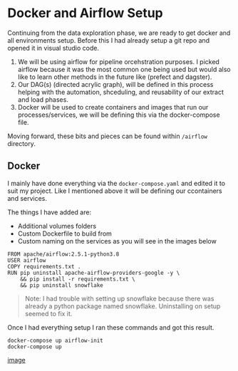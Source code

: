 # Docker and Airflow Setup

Continuing from the data exploration phase, we are ready to get docker and all environments setup. Before this I had already setup a git repo and opened it in visual studio code.

1. We will be using airflow for pipeline orcehstration purposes. I picked airflow because it was the most common one being used but would also like to learn other methods in the future like (prefect and dagster). 
2. Our DAG(s) (directed acrylic graph), will be defined in this process helping with the automation, shceduling, and reusability of our extract and load phases.
3. Docker will be used to create containers and images that run our processes/services, we will be defining this via the docker-compose file.

Moving forward, these bits and pieces can be found within ```/airflow``` directory.


## Docker
I mainly have done everything via the ```docker-compose.yaml``` and edited it to suit my project. Like I mentioned above it will be defining our ccontainers and services.

The things I have added are:
- Additional volumes folders
- Custom Dockerfile to build from
- Custom naming on the services as you will see in the images below

```
FROM apache/airflow:2.5.1-python3.8
USER airflow
COPY requirements.txt .
RUN pip uninstall apache-airflow-providers-google -y \
    && pip install -r requirements.txt \
    && pip uninstall snowflake
```

> Note: I had trouble with setting up snowflake because there was already a python package named snowflake. Uninstalling on setup seemed to fix it.

Once I had everything setup I ran these commands and got this result.
```
docker-compose up airflow-init
docker-compose up
```

[image](../assets/docker_ui.png)

